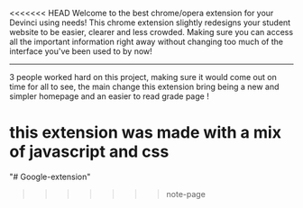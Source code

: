 <<<<<<< HEAD
Welcome to the best chrome/opera extension for your Devinci using needs! This chrome extension slightly redesigns your student website to be easier, clearer and less crowded. Making sure you can access all the important information right away without changing too much of the interface you've been used to by  now! 

---

3 people worked hard on this project, making sure it would come out on time for all to see, the main change this extension bring being a new and simpler homepage and an easier to read grade page !

this extension was made with a mix of javascript and css
=======
"# Google-extension" 
>>>>>>> note-page
